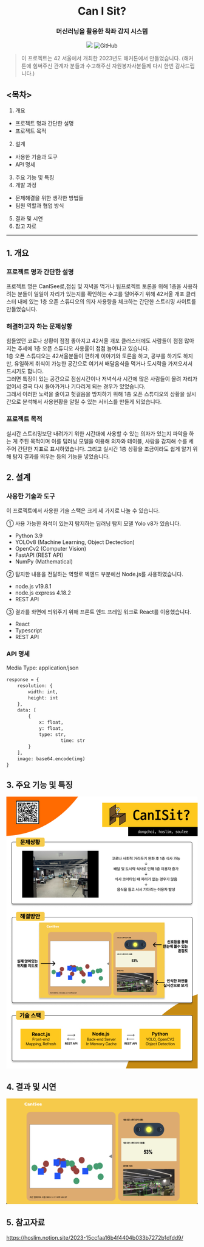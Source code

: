 <h1 align="center">Can I Sit?</h1>

<h3 align="center">머신러닝을 활용한 착좌 감지 시스템</h3>

<p align="center">
	<a href="https://hits.seeyoufarm.com"><img src="https://hits.seeyoufarm.com/api/count/incr/badge.svg?url=https%3A%2F%2Fgithub.com%2FHiHoi%2FCanISit&count_bg=%2379C83D&title_bg=%23555555&icon=&icon_color=%23E7E7E7&title=hits&edge_flat=false"/></a>
	<img alt="GitHub" src="https://img.shields.io/github/license/HiHoi/CanISit">
</p>

> 이 프로젝트는 42 서울에서 개최한 2023년도 해커톤에서 만들었습니다. 
>(해커톤에 힘써주신 관계자 분들과 수고해주신 자원봉자사분들께 다시 한번 감사드립니다.)

## <목차>
1. 개요
* 프로젝트 명과 간단한 설명
* 프로젝트 목적
2. 설계
* 사용한 기술과 도구
* API 명세
3. 주요 기능 및 특징
4. 개발 과정
* 문제해결을 위한 생각한 방법들
* 팀원 역할과 협업 방식
5. 결과 및 시연
6. 참고 자료
<hr/>

## 1. 개요
### 프로젝트 명과 간단한 설명
  프로젝트 명은 CanISee로,점심 및 저녁을 먹거나 팀프로젝트 토론을 위해 1층을 사용하려는 분들이
일일이 자리가 있는지를 확인하는 수고를 덜어주기 위해 42서울 개포 클러스터 내에 있는 1층 오픈
스튜디오의 의자 사용량을 체크하는 간단한 스트리밍 사이트를 만들었습니다.

### 해결하고자 하는 문제상황
힘들었던 코로나 상황이 점점 좋아지고 42서울 개포 클러스터에도 사람들이 점점 많아지는 추세에 1층 오픈 스튜디오 사용률이 점점 늘어나고 있습니다.   
1층 오픈 스튜디오는 42서울분들이 편하게 이야기와 토론을 하고, 공부를 하기도 하지만, 유일하게 취식이 가능한 공간으로 여기서 배달음식을 먹거나 도시락을 가져오셔서
드시기도 합니다.    
그러면 특징이 있는 공간으로 점심시간이나 저녁식사 시간에 많은 사람들이 몰려 자리가 없어서 결국 다시 돌아가거나 기다리게 되는 경우가 있었습니다.   
그래서 이러한 노력을 줄이고 헛걸음을 방지하기 위해 1층 오픈 스튜디오의 상황을 실시간으로 분석해서 사용현황을 알릴 수 있는 서비스를 만들게 되었습니다.   
   
### 프로젝트 목적
  실시간 스트리밍보단 내려가기 위한 시간대에 사용할 수 있는 의자가 있는지 파악을 하는 게 주된 목적이며
이를 딥러닝 모델을 이용해 의자와 테이블, 사람을 감지해 수를 세주어 간단한 지표로 표시하였습니다.
그리고 실시간 1층 상황을 조금이라도 쉽게 알기 위해 탐지 결과를 띄우는 등의 기능을 넣었습니다.

## 2. 설계
### 사용한 기술과 도구
  이 프로젝트에서 사용한 기술 스택은 크게 세 가지로 나눌 수 있습니다.   
     
① 사용 가능한 좌석이 있는지 탐지하는 딥러닝 탐지 모델 Yolo v8가 있습니다.   
 - Python 3.9   
 - YOLOv8 (Machine Learning, Object Dectection)   
 - OpenCv2 (Computer Vision)   
 - FastAPI (REST API)   
 - NumPy (Mathematical)    

② 탐지한 내용을 전달하는 역할로 벡엔드 부분에선 Node.js를 사용하였습니다.   
 - node.js v19.8.1   
 - node.js express 4.18.2   
 - REST API   
   
③ 결과를 화면에 띄워주기 위해 프론트 엔드 프레임 워크로 React를 이용했습니다.
 - React   
 - Typescript   
 - REST API     

### API 명세
Media Type: application/json

```python3
response = {
	resolution: {
		width: int,
		height: int
	},
	data: [
		{
			x: float,
			y: float,
			type: str,
            		time: str
		}
	],
	image: base64.encode(img)
}	
```

## 3. 주요 기능 및 특징
!["정상적으로 출력된 결과물"](./최종본_이미지화.jpg)

## 4. 결과 및 시연
!["정상적으로 출력된 결과물"](./결과물.png)

## 5. 참고자료
<https://hoslim.notion.site/2023-15ccfaa16b4f4404b033b7272b1dfdd9/>
